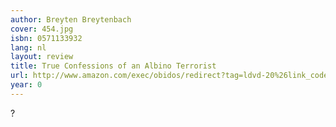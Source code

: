 ```yaml
---
author: Breyten Breytenbach
cover: 454.jpg
isbn: 0571133932
lang: nl
layout: review
title: True Confessions of an Albino Terrorist
url: http://www.amazon.com/exec/obidos/redirect?tag=ldvd-20%26link_code=xm2%26camp=2025%26creative=165953%26path=http://www.amazon.com/gp/redirect.html%253fASIN=0571133932%2526tag=ldvd-20%2526lcode=xm2%2526cID=2025%2526ccmID=165953%2526location=/o/ASIN/0571133932%25253FSubscriptionId=0VJDVJ14KM0P0VXDCQ82
year: 0
---
```


?
